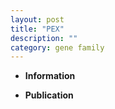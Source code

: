 ```yaml
---
layout: post
title: "PEX"
description: ""
category: gene family
---
```


* **Information**  

* **Publication**  


